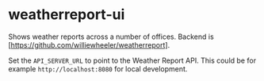 # weatherreport-ui

Shows weather reports across a number of offices. Backend is [https://github.com/williewheeler/weatherreport].

Set the `API_SERVER_URL` to point to the Weather Report API. This could be for example `http://localhost:8080` for
local development.
